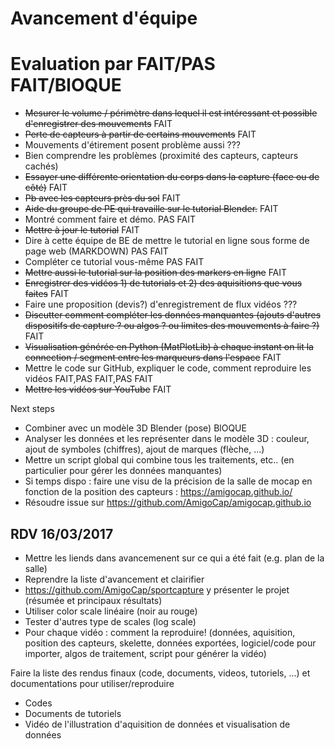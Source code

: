 # Avancement d'équipe
# Evaluation par FAIT/PAS FAIT/BlOQUE


- ~~Mesurer le volume / périmètre dans lequel il est intéressant et possible d'enregistrer des mouvements~~    FAIT
- ~~Perte de capteurs à partir de certains mouvements~~    FAIT
- Mouvements d'étirement posent problème aussi    ???
- Bien comprendre les problèmes (proximité des capteurs, capteurs cachés)
- ~~Essayer une différente orientation du corps dans la capture (face ou de côté)~~    FAIT
- ~~Pb avec les capteurs près du sol~~   FAIT
- ~~Aide du groupe de PE qui travaille sur le tutorial Blender.~~    FAIT  
- Montré comment faire et démo.    PAS FAIT
- ~~Mettre à jour le tutorial~~   FAIT
- Dire à cette équipe de BE de mettre le tutorial en ligne sous forme de page web (MARKDOWN)   PAS FAIT
- Compléter ce tutorial vous-même     PAS FAIT
- ~~Mettre aussi le tutorial sur la position des markers en ligne~~    FAIT
- ~~Enregistrer des vidéos 1) de tutorials et 2) des aquisitions que vous faites~~    FAIT
- Faire une proposition (devis?) d'enregistrement de flux vidéos     ???
- ~~Discutter comment compléter les données manquantes (ajouts d'autres dispositifs de capture ? ou algos ? ou limites des mouvements à faire ?)~~ FAIT
- ~~Visualisation générée en Python (MatPlotLib) à chaque instant on lit la connection / segment entre les marqueurs dans l'espace~~   FAIT
- Mettre le code sur GitHub, expliquer le code, comment reproduire les vidéos    FAIT,PAS FAIT,PAS FAIT
- ~~Mettre les vidéos sur YouTube~~    FAIT


Next steps
- Combiner avec un modèle 3D Blender (pose)    BlOQUE        
- Analyser les données et les représenter dans le modèle 3D : couleur, ajout de symboles (chiffres), ajout de marques (flèche, ...)
- Mettre un script global qui combine tous les traitements, etc.. (en particulier pour gérer les données manquantes)
- Si temps dispo : faire une visu de la précision de la salle de mocap en fonction de la position des capteurs : https://amigocap.github.io/
- Résoudre issue sur https://github.com/AmigoCap/amigocap.github.io

## RDV 16/03/2017
- Mettre les liends dans avancemenent sur ce qui a été fait (e.g. plan de la salle)
- Reprendre la liste d'avancement et clairifier
- https://github.com/AmigoCap/sportcapture y présenter le projet (résumée et principaux résultats)
- Utiliser color scale linéaire (noir au rouge)
- Tester d'autres type de scales (log scale)
- Pour chaque vidéo : comment la reproduire! (données, aquisition, position des capteurs, skelette, données exportées, logiciel/code pour importer, algos de traitement, script pour générer la vidéo)



Faire la liste des rendus finaux (code, documents, videos, tutoriels, ...) et documentations pour utiliser/reproduire
- Codes
- Documents de tutoriels
- Vidéo de l'illustration d'aquisition de données et visualisation de données
